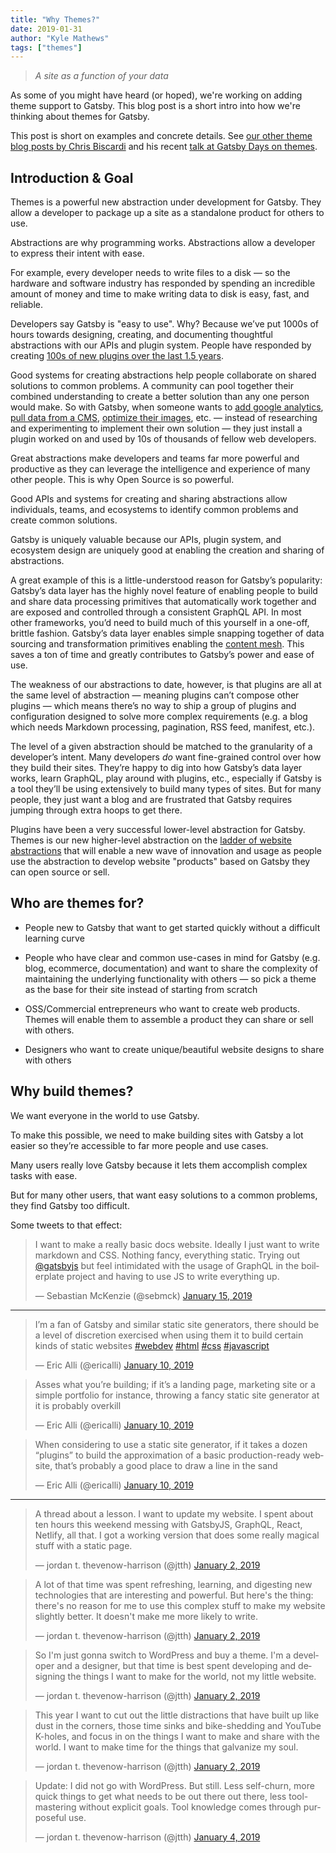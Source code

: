 ```yaml
---
title: "Why Themes?"
date: 2019-01-31
author: "Kyle Mathews"
tags: ["themes"]
---
```


> _A site as a function of your data_

As some of you might have heard (or hoped), we're working on adding theme support to Gatsby. This blog post is a short intro into how we're thinking about themes for Gatsby.

This post is short on examples and concrete details. See [our other theme blog posts by Chris Biscardi](/blog/tags/themes) and his recent [talk at Gatsby Days on themes](https://youtu.be/wX84vXBpMR8).

## Introduction & Goal

Themes is a powerful new abstraction under development for Gatsby. They allow a developer to package up a site as a standalone product for others to use.

Abstractions are why programming works. Abstractions allow a developer to express their intent with ease.

For example, every developer needs to write files to a disk — so the hardware and software industry has responded by spending an incredible amount of money and time to make writing data to disk is easy, fast, and reliable.

Developers say Gatsby is "easy to use". Why? Because we’ve put 1000s of hours towards designing, creating, and documenting thoughtful abstractions with our APIs and plugin system. People have responded by creating [100s of new plugins over the last 1.5 years](/plugins).

Good systems for creating abstractions help people collaborate on shared solutions to common problems. A community can pool together their combined understanding to create a better solution than any one person would make. So with Gatsby, when someone wants to [add google analytics](/packages/gatsby-plugin-google-analytics/?=google), [pull data from a CMS](/packages/gatsby-source-contentful/?=contentful), [optimize their images](/packages/gatsby-image/?=gatsby-image), etc. — instead of researching and experimenting to implement their own solution — they just install a plugin worked on and used by 10s of thousands of fellow web developers.

Great abstractions make developers and teams far more powerful and productive as they can leverage the intelligence and experience of many other people. This is why Open Source is so powerful.

Good APIs and systems for creating and sharing abstractions allow individuals, teams, and ecosystems to identify common problems and create common solutions.

Gatsby is uniquely valuable because our APIs, plugin system, and ecosystem design are uniquely good at enabling the creation and sharing of abstractions.

A great example of this is a little-understood reason for Gatsby’s popularity: Gatsby’s data layer has the highly novel feature of enabling people to build and share data processing primitives that automatically work together and are exposed and controlled through a consistent GraphQL API. In most other frameworks, you’d need to build much of this yourself in a one-off, brittle fashion. Gatsby’s data layer enables simple snapping together of data sourcing and transformation primitives enabling the [content mesh](/blog/2018-10-18-creating-compelling-content-experiences). This saves a ton of time and greatly contributes to Gatsby’s power and ease of use.

The weakness of our abstractions to date, however, is that plugins are all at the same level of abstraction — meaning plugins can’t compose other plugins — which means there’s no way to ship a group of plugins and configuration designed to solve more complex requirements (e.g. a blog which needs Markdown processing, pagination, RSS feed, manifest, etc.).

The level of a given abstraction should be matched to the granularity of a developer’s intent. Many developers _do_ want fine-grained control over how they build their sites. They’re happy to dig into how Gatsby’s data layer works, learn GraphQL, play around with plugins, etc., especially if Gatsby is a tool they’ll be using extensively to build many types of sites. But for many people, they just want a blog and are frustrated that Gatsby requires jumping through extra hoops to get there.

Plugins have been a very successful lower-level abstraction for Gatsby. Themes is our new higher-level abstraction on the [ladder of website abstractions](http://worrydream.com/LadderOfAbstraction) that will enable a new wave of innovation and usage as people use the abstraction to develop website "products" based on Gatsby they can open source or sell.

## Who are themes for?

- People new to Gatsby that want to get started quickly without a difficult learning curve

- People who have clear and common use-cases in mind for Gatsby (e.g. blog, ecommerce, documentation) and want to share the complexity of maintaining the underlying functionality with others — so pick a theme as the base for their site instead of starting from scratch

- OSS/Commercial entrepreneurs who want to create web products. Themes will enable them to assemble a product they can share or sell with others.

- Designers who want to create unique/beautiful website designs to share with others

## Why build themes?

We want everyone in the world to use Gatsby.

To make this possible, we need to make building sites with Gatsby a lot easier so they’re accessible to far more people and use cases.

Many users really love Gatsby because it lets them accomplish complex tasks with ease.

But for many other users, that want easy solutions to a common problems, they find Gatsby too difficult.

Some tweets to that effect:

<blockquote class="twitter-tweet" data-lang="en"><p lang="en" dir="ltr">I want to make a really basic docs website. Ideally I just want to write<br/> markdown and CSS. Nothing fancy, everything static. Trying out <a href="https://twitter.com/gatsbyjs?ref_src=twsrc%5Etfw">@gatsbyjs</a> but feel intimidated with the usage of GraphQL in the boilerplate project and having to use JS to write everything up.</p>&mdash; Sebastian McKenzie (@sebmck) <a href="https://twitter.com/sebmck/status/1085279417151057920?ref_src=twsrc%5Etfw">January 15, 2019</a></blockquote>

---

<blockquote class="twitter-tweet" data-lang="en"><p lang="en" dir="ltr">I’m a fan of Gatsby and similar static site generators, there should be a level of discretion exercised when using them it to build certain kinds of static websites <a href="https://twitter.com/hashtag/webdev?src=hash&amp;ref_src=twsrc%5Etfw">#webdev</a> <a href="https://twitter.com/hashtag/html?src=hash&amp;ref_src=twsrc%5Etfw">#html</a> <a href="https://twitter.com/hashtag/css?src=hash&amp;ref_src=twsrc%5Etfw">#css</a> <a href="https://twitter.com/hashtag/javascript?src=hash&amp;ref_src=twsrc%5Etfw">#javascript</a></p>&mdash; Eric Alli (@ericalli) <a href="https://twitter.com/ericalli/status/1083271854653992962?ref_src=twsrc%5Etfw">January 10, 2019</a></blockquote>

<blockquote class="twitter-tweet" data-lang="en"><p lang="en" dir="ltr">Asses what you’re building; if it’s a landing page, marketing site or a simple portfolio for instance, throwing a fancy static site generator at it is probably overkill</p>&mdash; Eric Alli (@ericalli) <a href="https://twitter.com/ericalli/status/1083271856809897985?ref_src=twsrc%5Etfw">January 10, 2019</a></blockquote>

<blockquote class="twitter-tweet" data-lang="en"><p lang="en" dir="ltr">When considering to use a static site generator, if it takes a dozen “plugins” to build the approximation of a basic production-ready website, that’s probably a good place to draw a line in the sand</p>&mdash; Eric Alli (@ericalli) <a href="https://twitter.com/ericalli/status/1083271858605023232?ref_src=twsrc%5Etfw">January 10, 2019</a></blockquote>

---

<blockquote class="twitter-tweet" data-lang="en"><p lang="en" dir="ltr">A thread about a lesson. I want to update my website. I spent about ten hours this weekend messing with GatsbyJS, GraphQL, React, Netlify, all that. I got a working version that does some really magical stuff with a static page.</p>&mdash; jordan t. thevenow-harrison (@jtth) <a href="https://twitter.com/jtth/status/1080519113930350592?ref_src=twsrc%5Etfw">January 2, 2019</a></blockquote>

<blockquote class="twitter-tweet" data-lang="en"><p lang="en" dir="ltr">A lot of that time was spent refreshing, learning, and digesting new technologies that are interesting and powerful. But here&#39;s the thing: there&#39;s no reason for me to use this complex stuff to make my website slightly better. It doesn&#39;t make me more likely to write.</p>&mdash; jordan t. thevenow-harrison (@jtth) <a href="https://twitter.com/jtth/status/1080519116195356674?ref_src=twsrc%5Etfw">January 2, 2019</a></blockquote>

<blockquote class="twitter-tweet" data-lang="en"><p lang="en" dir="ltr">So I&#39;m just gonna switch to WordPress and buy a theme. I&#39;m a developer and a designer, but that time is best spent developing and designing the things I want to make for the world, not my little website.</p>&mdash; jordan t. thevenow-harrison (@jtth) <a href="https://twitter.com/jtth/status/1080519116992249858?ref_src=twsrc%5Etfw">January 2, 2019</a></blockquote>

<blockquote class="twitter-tweet" data-lang="en"><p lang="en" dir="ltr">This year I want to cut out the little distractions that have built up like dust in the corners, those time sinks and bike-shedding and YouTube K-holes, and focus in on the things I want to make and share with the world. I want to make time for the things that galvanize my soul.</p>&mdash; jordan t. thevenow-harrison (@jtth) <a href="https://twitter.com/jtth/status/1080519117688442880?ref_src=twsrc%5Etfw">January 2, 2019</a></blockquote>

<blockquote class="twitter-tweet" data-lang="en"><p lang="en" dir="ltr">Update: I did not go with WordPress. But still. Less self-churn, more quick things to get what needs to be out there out there, less tool-mastering without explicit goals. Tool knowledge comes through purposeful use.</p>&mdash; jordan t. thevenow-harrison (@jtth) <a href="https://twitter.com/jtth/status/1081288682785726464?ref_src=twsrc%5Etfw">January 4, 2019</a></blockquote>
